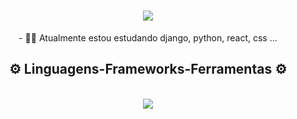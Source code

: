 <h1 align="center">
<img src="https://readme-typing-svg.herokuapp.com/?font=Righteous&size=35&center=true&vCenter=true&width=500&height=70&duration=4000&lines=olá!+👋;+me+chamo+Pedro!;" />
</h1>

<div  align="center" >
- 👨‍💻 Atualmente estou estudando django, python, react, css ...
</div>

<h2 align="center" >⚙️ Linguagens-Frameworks-Ferramentas ⚙️</h2>
<br>
<div align="center" >
  <img src="https://skillicons.dev/icons?i=react,html,css,python,django,github,figma,java,git,typescript,postgresql" />
</div>


